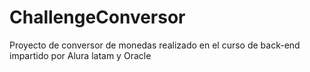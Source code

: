 # ChallengeConversor
Proyecto de conversor de monedas realizado en el curso de back-end impartido por Alura latam y Oracle
